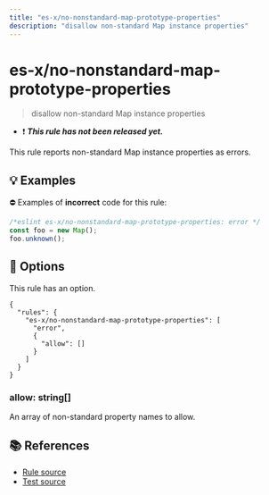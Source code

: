 ```yaml
---
title: "es-x/no-nonstandard-map-prototype-properties"
description: "disallow non-standard Map instance properties"
---
```


# es-x/no-nonstandard-map-prototype-properties
> disallow non-standard Map instance properties

- ❗ <badge text="This rule has not been released yet." vertical="middle" type="error"> ***This rule has not been released yet.*** </badge>

This rule reports non-standard Map instance properties as errors.

## 💡 Examples

⛔ Examples of **incorrect** code for this rule:

<eslint-playground type="bad">

```js
/*eslint es-x/no-nonstandard-map-prototype-properties: error */
const foo = new Map();
foo.unknown();
```

</eslint-playground>

## 🔧 Options

This rule has an option.

```jsonc
{
  "rules": {
    "es-x/no-nonstandard-map-prototype-properties": [
      "error",
      {
        "allow": []
      }
    ]
  }
}
```

### allow: string[]

An array of non-standard property names to allow.

## 📚 References

- [Rule source](https://github.com/eslint-community/eslint-plugin-es-x/blob/master/lib/rules/no-nonstandard-map-prototype-properties.js)
- [Test source](https://github.com/eslint-community/eslint-plugin-es-x/blob/master/tests/lib/rules/no-nonstandard-map-prototype-properties.js)
